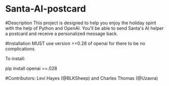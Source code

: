 # Santa-AI-postcard

#Description
This project is designed to help you enjoy the holiday spirit with the help of Python and OpenAI. You'll be able to send Santa's AI helper a postcard and receive a personalized message back.

#Installation
MUST use version ==0.28 of openai for there to be no complications

To install:

pip install openai ==.028

#Contributors: Levi Hayes (@BLKSheep) and Charles Thomas (@Uzavra)
